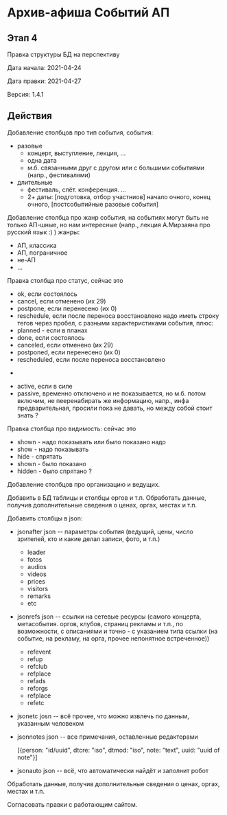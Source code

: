 Архив-афиша Событий АП
=================================

Этап 4
---------------------------------

Правка структуры БД на перспективу

Дата начала: 2021-04-24

Дата правки: 2021-04-27

Версия: 1.4.1

Действия
---------------------------------

Добавление столбцов про тип события,
события:
- разовые
  - концерт, выступление, лекция, ...
  - одна дата
  - м.б. связанными друг с другом или с большими событиями (напр., фестивалями)
- длительные
  - фестиваль, слёт. конференция. ... 
  - 2+ даты: [подготовка, отбор участниов] начало очного, конец очного, [постсобытийные разовые события]

Добавление столбца про жанр события,
на событиях могут быть не только АП-шные,
но нам интересные
(напр., лекция А.Мирзаяна про русский язык :) )
жанры: 
- АП, классика
- АП, пограничное
- не-АП
- ...

Правка столбца про статус,
сейчас это 
  - ok, если состоялось
  - cancel, если отменено (их 29)
  - postpone, если перенесено (их 0)
  - reschedule, если после переноса восстановлено
надо иметь строку тегов через пробел, 
с разными характеристиками события, плюс:
  - planned - если в планах
  - done, если состоялось
  - canceled, если отменено (их 29)
  - postponed, если перенесено (их 0)
  - rescheduled, если после переноса восстановлено
  +
  - active, если в силе
  - passive, временно отключено и не показывается, но м.б. потом включим, не пееренабирать же информацию, напр., инфа предварительная, просили пока не давать, но между собой стоит знать
?

Правка столбца про видимость:
сейчас это 
  - shown - надо показывать или было показано
надо
  - show - надо показывать
  - hide - спрятать
  - shown - было показано
  - hidden - было спрятано
?

Добавление столбцов про организацию и ведущих.

Добавить в БД таблицы и столбцы оргов и т.п.
Обработать данные, получив дополнительные сведения о ценах, оргах, местах и т.п.

Добавить столбцы в json:

- jsonafter json -- параметры события (ведущий, цены, число зрителей, кто и какие делал записи, фото, и т.п.)

  - leader
  - fotos
  - audios
  - videos
  - prices
  - visitors
  - remarks
  - etc

- jsonrefs json -- ссылки на сетевые ресурсы (самого концерта, метасобытия. оргов, клубов, страниц рекламы и т.п., по возможности, с описаниями и точно - с указанием типа ссылки (на событие, на рекламу, на орга, прочее непонятное встреченное)) 

  - refevent
  - refup
  - refclub
  - refplace
  - refads
  - reforgs
  - refplace
  - refetc

- jsonetc josn -- всё прочее, что можно извлечь по данным, указанным человеком

- jsonnotes json -- все примечания, оставленные редакторами

  [{person: "id/uuid", dtcre: "iso", dtmod: "iso", note: "text", uuid: "uuid of note"}]

- jsonauto json -- всё, что автоматически найдёт и заполнит робот

Обработать данные, получив дополнительные сведения о ценах, оргах, местах и т.п.

Согласовать правки с работающим сайтом.

